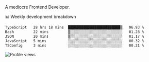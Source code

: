 A mediocre Frontend Developer.

📊 Weekly development breakdown
<!--START_SECTION:waka-->

```txt
TypeScript   28 hrs 18 mins  ████████████████████████▒   96.93 %
Bash         22 mins         ▒░░░░░░░░░░░░░░░░░░░░░░░░   01.28 %
JSON         20 mins         ▒░░░░░░░░░░░░░░░░░░░░░░░░   01.17 %
JavaScript   5 mins          ░░░░░░░░░░░░░░░░░░░░░░░░░   00.32 %
TSConfig     3 mins          ░░░░░░░░░░░░░░░░░░░░░░░░░   00.21 %
```

<!--END_SECTION:waka-->

<img src="https://gpvc.arturio.dev/iqbalfasri" alt="Profile views"/>
